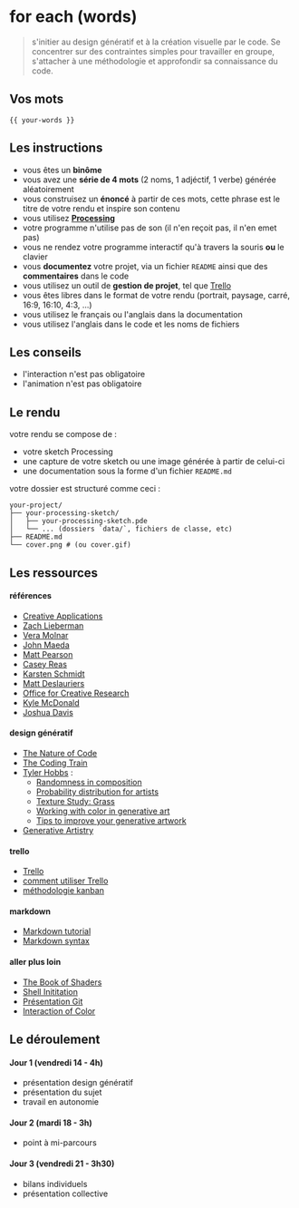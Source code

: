 # for each (words)

> s'initier au design génératif et à la création visuelle par le code. Se concentrer sur des contraintes simples pour travailler en groupe, s'attacher à une méthodologie et approfondir sa connaissance du code.

## Vos mots

```
{{ your-words }}
```

## Les instructions

* vous êtes un **binôme**
* vous avez une **série de 4 mots** (2 noms, 1 adjéctif, 1 verbe) générée aléatoirement
* vous construisez un **énoncé** à partir de ces mots, cette phrase est le titre de votre rendu et inspire son contenu
* vous utilisez **[Processing](https://processing.org)**
* votre programme n'utilise pas de son (il n'en reçoit pas, il n'en emet pas)
* vous ne rendez votre programme interactif qu'à travers la souris **ou** le clavier
* vous **documentez** votre projet, via un fichier `README` ainsi que des **commentaires** dans le code
* vous utilisez un outil de **gestion de projet**, tel que [Trello](https://trello.com)
* vous êtes libres dans le format de votre rendu (portrait, paysage, carré, 16:9, 16:10, 4:3, ...)
* vous utilisez le français ou l'anglais dans la documentation
* vous utilisez l'anglais dans le code et les noms de fichiers

## Les conseils

* l'interaction n'est pas obligatoire
* l'animation n'est pas obligatoire

## Le rendu

votre rendu se compose de :

* votre sketch Processing
* une capture de votre sketch ou une image générée à partir de celui-ci
* une documentation sous la forme d'un fichier `README.md`

votre dossier est structuré comme ceci :

```
your-project/
├── your-processing-sketch/
│   ├── your-processing-sketch.pde
│   └── ... (dossiers `data/`, fichiers de classe, etc)
├── README.md
└── cover.png # (ou cover.gif)
```

## Les ressources

#### références

* [Creative Applications](http://www.creativeapplications.net/)
* [Zach Lieberman](https://www.instagram.com/zach.lieberman/)
* [Vera Molnar](http://www.veramolnar.com/)
* [John Maeda](https://maedastudio.com/)
* [Matt Pearson](http://zenbullets.com/)
* [Casey Reas](http://reas.com/)
* [Karsten Schmidt](http://thi.ng/)
* [Matt Deslauriers](https://www.mattdesl.com/)
* [Office for Creative Research](https://ocr.nyc/)
* [Kyle McDonald](http://www.kylemcdonald.net/)
* [Joshua Davis](https://joshuadavis.com/)

#### design génératif

* [The Nature of Code](https://natureofcode.com/book/)
* [The Coding Train](https://www.youtube.com/channel/UCvjgXvBlbQiydffZU7m1_aw)
* [Tyler Hobbs](http://www.tylerlhobbs.com/writings/) :
  * [Randomness in composition](http://www.tylerlhobbs.com/writings/randomness-in-composition)
  * [Probability distribution for artists](http://www.tylerlhobbs.com/writings/probability-distributions-for-artists)
  * [Texture Study: Grass](http://www.tylerlhobbs.com/writings/texture-study-grass)
  * [Working with color in generative art](http://www.tylerlhobbs.com/writings/generative-colors)
  * [Tips to improve your generative artwork](http://www.tylerlhobbs.com/writings/tips)
* [Generative Artistry](https://generativeartistry.com/)

#### trello

* [Trello](https://trello.com)
* [comment utiliser Trello](https://trello.com/b/o1JJSFJp/bienvenue-sur-trello-comment-lutiliser)
* [méthodologie kanban](https://fr.atlassian.com/agile/kanban)

#### markdown

* [Markdown tutorial](https://www.markdowntutorial.com)
* [Markdown syntax](https://daringfireball.net/projects/markdown/)

#### aller plus loin

* [The Book of Shaders](https://thebookofshaders.com/)
* [Shell Inititation](https://github.com/patriciogonzalezvivo/Shell-Initiation)
* [Présentation Git](https://louvainlinux.github.io/atelier-git/src/build_latex/main.pdf)
* [Interaction of Color](https://yalebooks.yale.edu/book/9780300179354/interaction-color)

## Le déroulement

#### Jour 1 (vendredi 14 - 4h)

* présentation design génératif
* présentation du sujet
* travail en autonomie

#### Jour 2 (mardi 18 - 3h)

* point à mi-parcours

#### Jour 3 (vendredi 21 - 3h30)

* bilans individuels
* présentation collective
